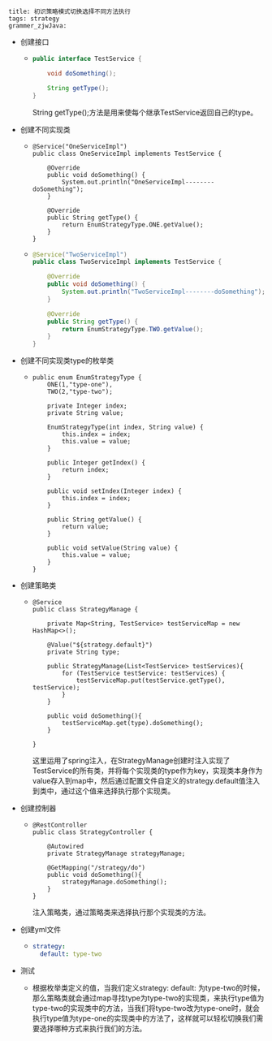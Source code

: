 ```
title: 初识策略模式切换选择不同方法执行
tags: strategy
grammer_zjwJava: 
```

- 创建接口

  - ```java
    public interface TestService {
    
        void doSomething();
    
        String getType();
    }
    ```

    String getType();方法是用来使每个继承TestService返回自己的type。

- 创建不同实现类

  - ```
    @Service("OneServiceImpl")
    public class OneServiceImpl implements TestService {
    
        @Override
        public void doSomething() {
            System.out.println("OneServiceImpl--------doSomething");
        }
    
        @Override
        public String getType() {
            return EnumStrategyType.ONE.getValue();
        }
    }
    ```

  - ```java
    @Service("TwoServiceImpl")
    public class TwoServiceImpl implements TestService {
    
        @Override
        public void doSomething() {
            System.out.println("TwoServiceImpl--------doSomething");
        }
    
        @Override
        public String getType() {
            return EnumStrategyType.TWO.getValue();
        }
    }
    ```

- 创建不同实现类type的枚举类

  - ```
    public enum EnumStrategyType {
        ONE(1,"type-one"),
        TWO(2,"type-two");
    
        private Integer index;
        private String value;
    
        EnumStrategyType(int index, String value) {
            this.index = index;
            this.value = value;
        }
    
        public Integer getIndex() {
            return index;
        }
    
        public void setIndex(Integer index) {
            this.index = index;
        }
    
        public String getValue() {
            return value;
        }
    
        public void setValue(String value) {
            this.value = value;
        }
    }
    ```

- 创建策略类

  - ```
    @Service
    public class StrategyManage {
    
        private Map<String, TestService> testServiceMap = new HashMap<>();
    
        @Value("${strategy.default}")
        private String type;
    
        public StrategyManage(List<TestService> testServices){
            for (TestService testService: testServices) {
                testServiceMap.put(testService.getType(), testService);
            }
        }
    
        public void doSomething(){
            testServiceMap.get(type).doSomething();
        }
    
    }
    ```

    这里运用了spring注入，在StrategyManage创建时注入实现了TestService的所有类，并将每个实现类的type作为key，实现类本身作为value存入到map中，然后通过配置文件自定义的strategy.default值注入到类中，通过这个值来选择执行那个实现类。

- 创建控制器

  - ```
    @RestController
    public class StrategyController {
    
        @Autowired
        private StrategyManage strategyManage;
    
        @GetMapping("/strategy/do")
        public void doSomething(){
            strategyManage.doSomething();
        }
    }
    ```

    注入策略类，通过策略类来选择执行那个实现类的方法。

- 创建yml文件

  - ```yaml
    strategy:
      default: type-two
    ```

- 测试

  - 根据枚举类定义的值，当我们定义strategy: default: 为type-two的时候，那么策略类就会通过map寻找type为type-two的实现类，来执行type值为type-two的实现类中的方法，当我们将type-two改为type-one时，就会执行type值为type-one的实现类中的方法了，这样就可以轻松切换我们需要选择哪种方式来执行我们的方法。